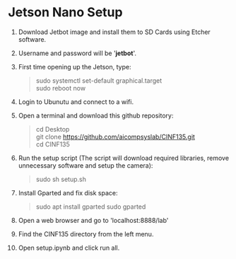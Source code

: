 # Jetson Nano Setup

1. Download Jetbot image and install them to SD Cards using Etcher software.
  
2. Username and password will be '**jetbot**'.

3. First time opening up the Jetson, type:
    > sudo systemctl set-default graphical.target       
    > sudo reboot now      

4. Login to Ubunutu and connect to a wifi.

5. Open a terminal and download this github repository:
    > cd Desktop      
    > git clone https://github.com/aicompsyslab/CINF135.git      
    > cd CINF135     

6. Run the setup script (The script will download required libraries, remove unnecessary software and setup the camera):    
    > sudo sh setup.sh

7. Install Gparted and fix disk space:
    > sudo apt install gparted
    > sudo gparted

8. Open a web browser and go to 'localhost:8888/lab'

9. Find the CINF135 directory from the left menu.

10. Open setup.ipynb and click run all.
